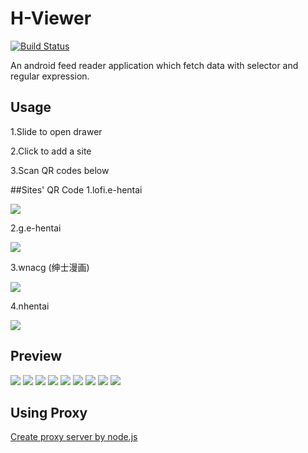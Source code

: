 # H-Viewer
[![Build Status](https://travis-ci.org/PureDark/H-Viewer.svg?branch=master)](https://travis-ci.org/PureDark/H-Viewer)

An android feed reader application which fetch data with selector and regular expression.

## Usage
1.Slide to open drawer

2.Click to add a site

3.Scan QR codes below

##Sites' QR Code
1.lofi.e-hentai

![](http://qr.api.cli.im/qr?data=http%3A%2F%2Fjsondepot.mcsky.org%2F2&level=H&transparent=&bgcolor=%23ffffff&forecolor=%23000000&blockpixel=12&marginblock=1&logourl=&size=220&kid=cliim&time=1471551054&key=aff7b1327ea3b458fdb945f7f090e5a2)

2.g.e-hentai

![](http://qr.api.cli.im/qr?data=http%3A%2F%2Fjsondepot.mcsky.org%2F3%2F&level=H&transparent=&bgcolor=%23ffffff&forecolor=%23000000&blockpixel=12&marginblock=1&logourl=&size=220&kid=cliim&time=1471550412&key=842f860ab35e69f59d5642282e90bfae)

3.wnacg (绅士漫画)

![](http://qr.api.cli.im/qr?data=http%3A%2F%2Fjsondepot.mcsky.org%2F4%2F&level=H&transparent=&bgcolor=%23ffffff&forecolor=%23000000&blockpixel=12&marginblock=1&logourl=&size=220&kid=cliim&time=1471550675&key=ede205f91f2bf93e94da8cf991d8bf7f)

4.nhentai

![](http://qr.api.cli.im/qr?data=http%3A%2F%2Fjsondepot.mcsky.org%2F5%2F&level=H&transparent=&bgcolor=%23ffffff&forecolor=%23000000&blockpixel=12&marginblock=1&logourl=&size=220&kid=cliim&time=1471550764&key=bc73f8054b1d4c0b2689ece096ef074e)

## Preview
![](https://github.com/PureDark/H-Viewer/raw/master/images/1.png)
![](https://github.com/PureDark/H-Viewer/raw/master/images/2.png)
![](https://github.com/PureDark/H-Viewer/raw/master/images/3.png)
![](https://github.com/PureDark/H-Viewer/raw/master/images/4.png)
![](https://github.com/PureDark/H-Viewer/raw/master/images/5.png)
![](https://github.com/PureDark/H-Viewer/raw/master/images/6.gif)
![](https://github.com/PureDark/H-Viewer/raw/master/images/7.gif)
![](https://github.com/PureDark/H-Viewer/raw/master/images/8.gif)
![](https://github.com/PureDark/H-Viewer/raw/master/images/9.png)

## Using Proxy

[Create proxy server by node.js](https://github.com/wspl/HProxy.js)
